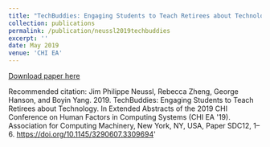 ```yaml
---
title: "TechBuddies: Engaging Students to Teach Retirees about Technology"
collection: publications
permalink: /publication/neussl2019techbuddies
excerpt: ''
date: May 2019
venue: 'CHI EA'
---
```



[Download paper here](http://boyiny.github.io/files/neussl2019techbuddies.pdf)

Recommended citation: Jim Philippe Neussl, Rebecca Zheng, George Hanson, and Boyin Yang. 2019. TechBuddies: Engaging Students to Teach Retirees about Technology. In Extended Abstracts of the 2019 CHI Conference on Human Factors in Computing Systems (CHI EA '19). Association for Computing Machinery, New York, NY, USA, Paper SDC12, 1–6. https://doi.org/10.1145/3290607.3309694'
